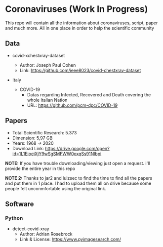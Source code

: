 # Coronaviruses (Work In Progress)
This repo will contain all the information about coronaviruses, script, paper and much more. All in one place in order to help the scientific community

## Data
* covid-xchestxray-dataset
  * Author: Joseph Paul Cohen
  * Link: https://github.com/ieee8023/covid-chestxray-dataset
  
 * Italy
   * COVID-19
      * Datas regarding Infected, Recovered and Death covering the whole Italian Nation
      * URL: https://github.com/pcm-dpc/COVID-19

## Papers
* Total Scientific Research: 5.373
* Dimension: 5,97 GB
* Years: 1968 -> 2020
* Download Link: https://drive.google.com/open?id=1L1EioeiXjY9wSgSMFWW0oxqSs91Nlbpi

**NOTE:** If you have trouble downloading/viewing just open a request. i'll provide the entire year in this repo

**NOTE 2:** Thanks to jar2 and lulzsec to find the time to find all the papers and put them in 1 place. I had to upload them all on drive because some people felt unconmfortable using the original link.
## Software
### Python
* detect-covid-xray
  * Author: Adrian Rosebrock
  * Link & License: https://www.pyimagesearch.com/
 
